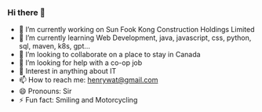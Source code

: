 ### Hi there 👋

- 🔭 I’m currently working on Sun Fook Kong Construction Holdings Limited
- 🌱 I’m currently learning Web Development, java, javascript, css, python, sql, maven, k8s, gpt...
- 👯 I’m looking to collaborate on a place to stay in Canada
- 🤔 I’m looking for help with a co-op job
- 💬 Interest in anything about IT
- 📫 How to reach me: henrywat@gmail.com
- 😄 Pronouns: Sir
- ⚡ Fun fact: Smiling and Motorcycling
